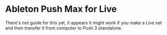 # Ableton Push Max for Live

There's not guide for this yet, it appears it might work if you make a Live set and then transfer it from computer to Push 3 standalone.
